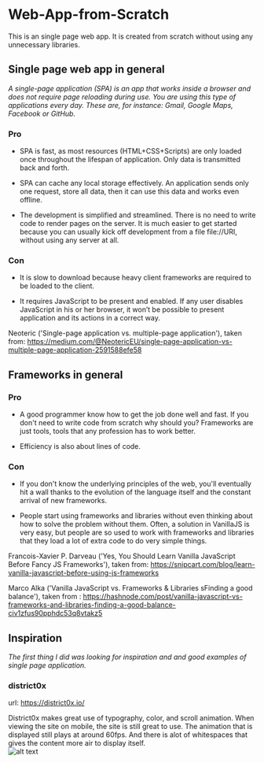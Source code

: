 # Web-App-from-Scratch
This is an single page web app. It is created from scratch without using any unnecessary libraries. 

## Single page web app in general
*A single-page application (SPA) is an app that works inside a browser and does not require page reloading during use. You are using this type of applications every day. These are, for instance: Gmail, Google Maps, Facebook or GitHub.*

### Pro
- SPA is fast, as most resources (HTML+CSS+Scripts) are only loaded once throughout the lifespan of application. Only data is transmitted back and forth.

- SPA can cache any local storage effectively. An application sends only one request, store all data, then it can use this data and works even offline.

- The development is simplified and streamlined. There is no need to write code to render pages on the server. It is much easier to get started because you can usually kick off development from a file file://URI, without using any server at all.

### Con
- It is slow to download because heavy client frameworks are required to be loaded to the client.

- It requires JavaScript to be present and enabled. If any user disables JavaScript in his or her browser, it won’t be possible to present application and its actions in a correct way.

Neoteric ('Single-page application vs. multiple-page application'), taken from: https://medium.com/@NeotericEU/single-page-application-vs-multiple-page-application-2591588efe58

## Frameworks in general

### Pro
- A good programmer know how to get the job done well and fast. If you don't need to write code from scratch why should you? Frameworks are just tools, tools that any profession has to work better. 

- Efficiency is also about lines of code.


### Con

- If you don't know the underlying principles of the web, you'll eventually hit a wall thanks to the evolution of the language itself and the constant arrival of new frameworks.

- People start using frameworks and libraries without even thinking about how to solve the problem without them. Often, a solution in VanillaJS is very easy, but people are so used to work with frameworks and libraries that they load a lot of extra code to do very simple things.


Francois-Xavier P. Darveau ('Yes, You Should Learn Vanilla JavaScript Before Fancy JS Frameworks'), taken from: https://snipcart.com/blog/learn-vanilla-javascript-before-using-js-frameworks

Marco Alka ('Vanilla JavaScript vs. Frameworks & Libraries sFinding a good balance'), taken from : https://hashnode.com/post/vanilla-javascript-vs-frameworks-and-libraries-finding-a-good-balance-civ1zfus90pphdc53q8vtakz5

 
## Inspiration
*The first thing I did was looking for inspiration and and good examples of single page application.*

### district0x
url: https://district0x.io/

District0x makes great use of typography, color, and scroll animation. When viewing the site on mobile, the site is still great to use. The animation that is displayed still plays at around 60fps. And there is alot of whitespaces that gives the content more air to display itself.\
![alt text](readme-assets/district0x.gif "district0x")


